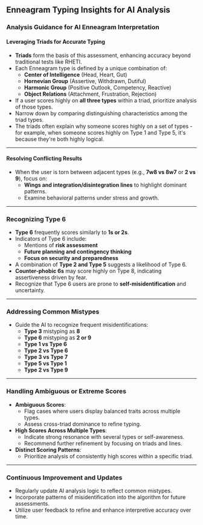 ## Enneagram Typing Insights for AI Analysis

### Analysis Guidance for AI Enneagram Interpretation

#### Leveraging Triads for Accurate Typing
- **Triads** form the basis of this assessment, enhancing accuracy beyond traditional tests like RHETI.
- Each Enneagram type is defined by a unique combination of:
  - **Center of Intelligence** (Head, Heart, Gut)
  - **Hornevian Group** (Assertive, Withdrawn, Dutiful)
  - **Harmonic Group** (Positive Outlook, Competency, Reactive)
  - **Object Relations** (Attachment, Frustration, Rejection)
- If a user scores highly on **all three types** within a triad, prioritize analysis of those types.
- Narrow down by comparing distinguishing characteristics among the triad types.
- The triads often explain why someone scores highly on a set of types - for example, when someone scores highly on Type 1 and Type 5, it's because they're both highly logical.

---

#### Resolving Conflicting Results
- When the user is torn between adjacent types (e.g., **7w8 vs 8w7** or **2 vs 9**), focus on:
  - **Wings and integration/disintegration lines** to highlight dominant patterns.
  - Examine behavioral patterns under stress and growth.

---

### Recognizing Type 6
- **Type 6** frequently scores similarly to **1s or 2s**.
- Indicators of Type 6 include:
  - Mentions of **risk assessment**
  - **Future planning and contingency thinking**
  - **Focus on security and preparedness**
- A combination of **Type 2 and Type 5** suggests a likelihood of Type 6.
- **Counter-phobic 6s** may score highly on Type 8, indicating assertiveness driven by fear.
- Recognize that Type 6 users are prone to **self-misidentification** and uncertainty.

---

### Addressing Common Mistypes
- Guide the AI to recognize frequent misidentifications:
  - **Type 3** mistyping as **8**
  - **Type 6** mistyping as **2 or 9**
  - **Type 1 vs Type 6**
  - **Type 2 vs Type 6**
  - **Type 3 vs Type 7**
  - **Type 5 vs Type 1**
  - **Type 2 vs Type 9**

---

### Handling Ambiguous or Extreme Scores
- **Ambiguous Scores**:
  - Flag cases where users display balanced traits across multiple types.
  - Assess cross-triad dominance to refine typing.
- **High Scores Across Multiple Types**:
  - Indicate strong resonance with several types or self-awareness.
  - Recommend further refinement by focusing on triads and lines.
- **Distinct Scoring Patterns**:
  - Prioritize analysis of consistently high scores within a specific triad.

---

### Continuous Improvement and Updates
- Regularly update AI analysis logic to reflect common mistypes.
- Incorporate patterns of misidentification into the algorithm for future assessments.
- Utilize user feedback to refine and enhance interpretive accuracy over time.
